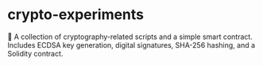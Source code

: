# crypto-experiments
🚀 A collection of cryptography-related scripts and a simple smart contract. Includes ECDSA key generation, digital signatures, SHA-256 hashing, and a Solidity contract.
